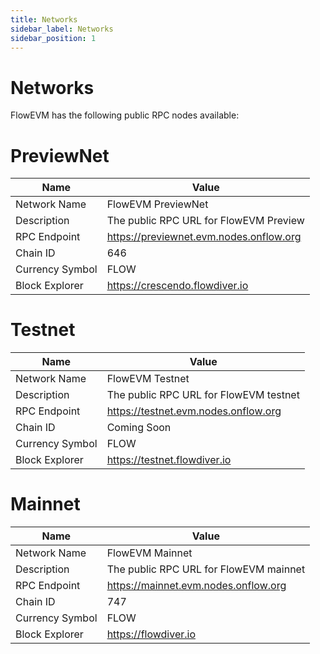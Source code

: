 ```yaml
---
title: Networks
sidebar_label: Networks
sidebar_position: 1
---
```


# Networks

FlowEVM has the following public RPC nodes available:

# PreviewNet

| Name            | Value                                   |
|-----------------|-----------------------------------------|
| Network Name    | FlowEVM PreviewNet                      |
| Description     | The public RPC URL for FlowEVM Preview  |
| RPC Endpoint    | https://previewnet.evm.nodes.onflow.org |
| Chain ID        | 646                                     |
| Currency Symbol | FLOW                                    |
| Block Explorer  | https://crescendo.flowdiver.io          |

# Testnet

| Name            | Value                                  |
|-----------------|----------------------------------------|
| Network Name    | FlowEVM Testnet                        |
| Description     | The public RPC URL for FlowEVM testnet |
| RPC Endpoint    | https://testnet.evm.nodes.onflow.org   |
| Chain ID        | Coming Soon                            |
| Currency Symbol | FLOW                                   |
| Block Explorer  | https://testnet.flowdiver.io           |

# Mainnet

| Name            | Value                                  |
|-----------------|----------------------------------------|
| Network Name    | FlowEVM Mainnet                        |
| Description     | The public RPC URL for FlowEVM mainnet |
| RPC Endpoint    | https://mainnet.evm.nodes.onflow.org   |
| Chain ID        | 747                                    |
| Currency Symbol | FLOW                                   |
| Block Explorer  | https://flowdiver.io                   |
